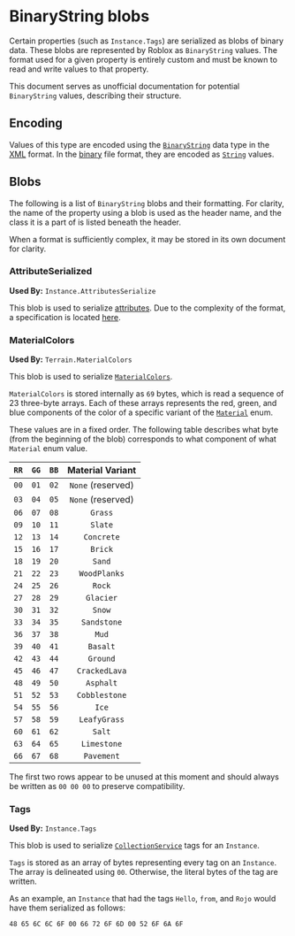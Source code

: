 # BinaryString blobs

Certain properties (such as `Instance.Tags`) are serialized as blobs of binary data. These blobs are represented by Roblox as `BinaryString` values. The format used for a given property is entirely custom and must be known to read and write values to that property.

This document serves as unofficial documentation for potential `BinaryString` values, describing their structure.

## Encoding

Values of this type are encoded using the [`BinaryString`](xml.md#binarystring) data type in the [XML](xml.md) format. In the [binary](binary.md) file format, they are encoded as [`String`](binary.md#string) values.

## Blobs

The following is a list of `BinaryString` blobs and their formatting. For clarity, the name of the property using a blob is used as the header name, and the class it is a part of is listed beneath the header.

When a format is sufficiently complex, it may be stored in its own document for clarity.

### AttributeSerialized
**Used By:** `Instance.AttributesSerialize`

This blob is used to serialize [attributes][Attributes]. Due to the complexity of the format, a specification is located [here](attributes.md).

[Attributes]: https://create.roblox.com/docs/studio/instance-attributes

### MaterialColors
**Used By:** `Terrain.MaterialColors`

This blob is used to serialize [`MaterialColors`][MaterialColors].

`MaterialColors` is stored internally as `69` bytes, which is read a sequence of 23 three-byte arrays. Each of these arrays represents the red, green, and blue components of the color of a specific variant of the [`Material`][Material] enum.

These values are in a fixed order. The following table describes what byte (from the beginning of the blob) corresponds to what component of what `Material` enum value.

| `RR` | `GG` | `BB` | Material Variant  |
|:----:|:----:|:----:|:-----------------:|
| `00` | `01` | `02` | `None` (reserved) |
| `03` | `04` | `05` | `None` (reserved) |
| `06` | `07` | `08` | `Grass`           |
| `09` | `10` | `11` | `Slate`           |
| `12` | `13` | `14` | `Concrete`        |
| `15` | `16` | `17` | `Brick`           |
| `18` | `19` | `20` | `Sand`            |
| `21` | `22` | `23` | `WoodPlanks`      |
| `24` | `25` | `26` | `Rock`            |
| `27` | `28` | `29` | `Glacier`         |
| `30` | `31` | `32` | `Snow`            |
| `33` | `34` | `35` | `Sandstone`       |
| `36` | `37` | `38` | `Mud`             |
| `39` | `40` | `41` | `Basalt`          |
| `42` | `43` | `44` | `Ground`          |
| `45` | `46` | `47` | `CrackedLava`     |
| `48` | `49` | `50` | `Asphalt`         |
| `51` | `52` | `53` | `Cobblestone`     |
| `54` | `55` | `56` | `Ice`             |
| `57` | `58` | `59` | `LeafyGrass`      |
| `60` | `61` | `62` | `Salt`            |
| `63` | `64` | `65` | `Limestone`       |
| `66` | `67` | `68` | `Pavement`        |

The first two rows appear to be unused at this moment and should always be written as `00 00 00` to preserve compatibility.

[MaterialColors]: https://create.roblox.com/docs/reference/engine/classes/Terrain#MaterialColors
[Material]: https://create.roblox.com/docs/reference/engine/enums/Material

### Tags
**Used By:** `Instance.Tags`

This blob is used to serialize [`CollectionService`][CollectionService] tags for an `Instance`.

`Tags` is stored as an array of bytes representing every tag on an `Instance`. The array is delineated using `00`. Otherwise, the literal bytes of the tag are written.

As an example, an `Instance` that had the tags `Hello`, `from`, and `Rojo` would have them serialized as follows:

`48 65 6C 6C 6F 00 66 72 6F 6D 00 52 6F 6A 6F`

[CollectionService]: https://create.roblox.com/docs/reference/engine/classes/CollectionService